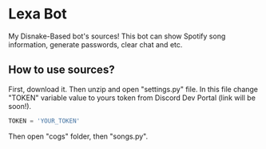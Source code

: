 # Lexa Bot
My Disnake-Based bot's sources! This bot can show Spotify song information, generate passwords, clear chat and etc.
## How to use sources? 
First, download it. Then unzip and open "settings.py" file. In this file change "TOKEN" variable value to yours token from Discord Dev Portal (link will be soon!).
```settings.py
TOKEN = 'YOUR_TOKEN'
```
Then open "cogs" folder, then "songs.py".

